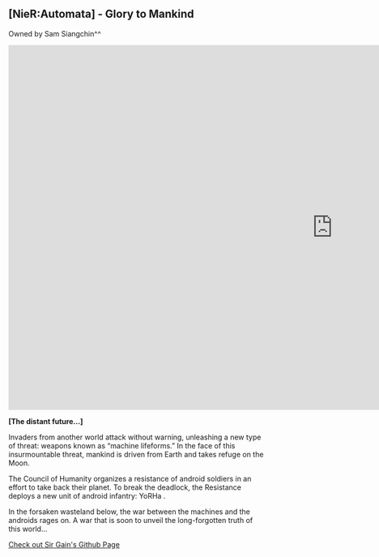 ## **[NieR:Automata] - Glory to Mankind** 

Owned by Sam Siangchin^^

<iframe width="1280" height="720" src="https://www.youtube.com/embed/mOQwMLWEJrg" title="YouTube video player" frameborder="0" allow="accelerometer; autoplay; clipboard-write; encrypted-media; gyroscope; picture-in-picture" allowfullscreen></iframe>

**[The distant future…]**

Invaders from another world attack without warning, unleashing a new type of threat: weapons known as “machine lifeforms.” In the face of this insurmountable threat, mankind is driven from Earth and takes refuge on the Moon.

The Council of Humanity organizes a resistance of android soldiers in an effort to take back their planet. To break the deadlock, the Resistance deploys a new unit of android infantry: YoRHa .

In the forsaken wasteland below, the war between the machines and the androids rages on. A war that is soon to unveil the long-forgotten truth of this world...
    
  
  
  
 [Check out Sir Gain's Github Page](https://641n.github.io/)
